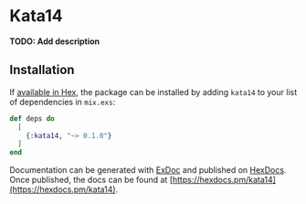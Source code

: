 # Kata14

**TODO: Add description**

## Installation

If [available in Hex](https://hex.pm/docs/publish), the package can be installed
by adding `kata14` to your list of dependencies in `mix.exs`:

```elixir
def deps do
  [
    {:kata14, "~> 0.1.0"}
  ]
end
```

Documentation can be generated with [ExDoc](https://github.com/elixir-lang/ex_doc)
and published on [HexDocs](https://hexdocs.pm). Once published, the docs can
be found at [https://hexdocs.pm/kata14](https://hexdocs.pm/kata14).

